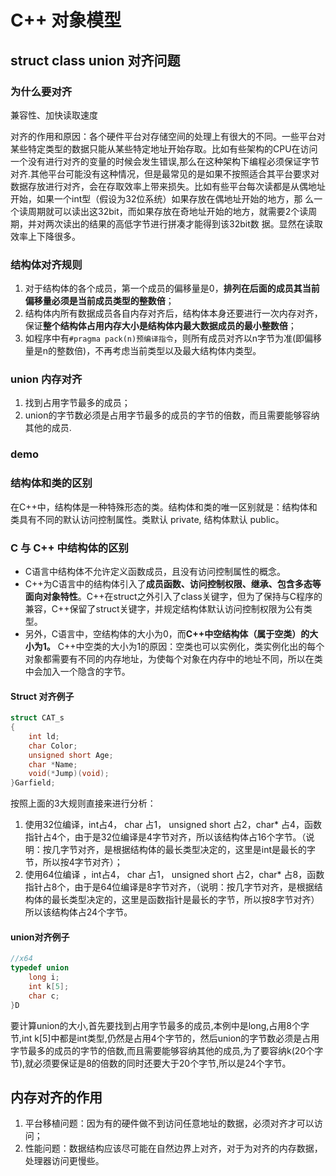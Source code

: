 # C++ 对象模型

## struct class union 对齐问题

### 为什么要对齐

兼容性、加快读取速度

对齐的作用和原因：各个硬件平台对存储空间的处理上有很大的不同。一些平台对某些特定类型的数据只能从某些特定地址开始存取。比如有些架构的CPU在访问 一个没有进行对齐的变量的时候会发生错误,那么在这种架构下编程必须保证字节对齐.其他平台可能没有这种情况，但是最常见的是如果不按照适合其平台要求对 数据存放进行对齐，会在存取效率上带来损失。比如有些平台每次读都是从偶地址开始，如果一个int型（假设为32位系统）如果存放在偶地址开始的地方，那 么一个读周期就可以读出这32bit，而如果存放在奇地址开始的地方，就需要2个读周期，并对两次读出的结果的高低字节进行拼凑才能得到该32bit数 据。显然在读取效率上下降很多。

### 结构体对齐规则

1. 对于结构体的各个成员，第一个成员的偏移量是0，**排列在后面的成员其当前偏移量必须是当前成员类型的整数倍**；
2. 结构体内所有数据成员各自内存对齐后，结构体本身还要进行一次内存对齐，保证**整个结构体占用内存大小是结构体内最大数据成员的最小整数倍**；
3. 如程序中有`#pragma pack(n)预编译指令`，则所有成员对齐以n字节为准(即偏移量是n的整数倍)，不再考虑当前类型以及最大结构体内类型。

### union 内存对齐

1. 找到占用字节最多的成员；
2. union的字节数必须是占用字节最多的成员的字节的倍数，而且需要能够容纳其他的成员.

### demo

### 结构体和类的区别

在C++中，结构体是一种特殊形态的类。结构体和类的唯一区别就是：结构体和类具有不同的默认访问控制属性。类默认 private, 结构体默认 public。

### C 与 C++ 中结构体的区别

* C语言中结构体不允许定义函数成员，且没有访问控制属性的概念。
* C++为C语言中的结构体引入了**成员函数、访问控制权限、继承、包含多态等面向对象特性**。C++在struct之外引入了class关键字，但为了保持与C程序的兼容，C++保留了struct关键字，并规定结构体默认访问控制权限为公有类型。
* 另外，C语言中，空结构体的大小为0，而**C++中空结构体（属于空类）的大小为1。** C++中空类的大小为1的原因：空类也可以实例化，类实例化出的每个对象都需要有不同的内存地址，为使每个对象在内存中的地址不同，所以在类中会加入一个隐含的字节。

#### Struct 对齐例子

```cpp
struct CAT_s
{
    int ld;
    char Color;
    unsigned short Age;
    char *Name;
    void(*Jump)(void);
}Garfield;
```

按照上面的3大规则直接来进行分析：

1. 使用32位编译，int占4， char 占1， unsigned short 占2，char* 占4，函数指针占4个，由于是32位编译是4字节对齐，所以该结构体占16个字节。（说明：按几字节对齐，是根据结构体的最长类型决定的，这里是int是最长的字节，所以按4字节对齐）；
2. 使用64位编译 ，int占4， char 占1， unsigned short 占2，char* 占8，函数指针占8个，由于是64位编译是8字节对齐，（说明：按几字节对齐，是根据结构体的最长类型决定的，这里是函数指针是最长的字节，所以按8字节对齐）所以该结构体占24个字节。

#### union对齐例子

``` cpp
//x64
typedef union
    long i;
    int k[5];
    char c;
}D
```

要计算union的大小,首先要找到占用字节最多的成员,本例中是long,占用8个字节,int k[5]中都是int类型,仍然是占用4个字节的，然后union的字节数必须是占用字节最多的成员的字节的倍数,而且需要能够容纳其他的成员,为了要容纳k(20个字节),就必须要保证是8的倍数的同时还要大于20个字节,所以是24个字节。

## 内存对齐的作用

1. 平台移植问题：因为有的硬件做不到访问任意地址的数据，必须对齐才可以访问；
2. 性能问题：数据结构应该尽可能在自然边界上对齐，对于为对齐的内存数据，处理器访问更慢些。
